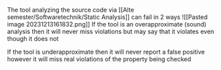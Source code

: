 The tool analyzing the source code via [[Alte semester/Softwaretechnik/Static Analysis]] can fail in 2 ways
![[Pasted image 20231213161832.png]]
If the tool is an overapproximate (sound) analysis then it will never miss violations but may say that it violates even though it does not

If the tool is underapproximate then it will never report a false positive however it will miss real violations of the property being checked